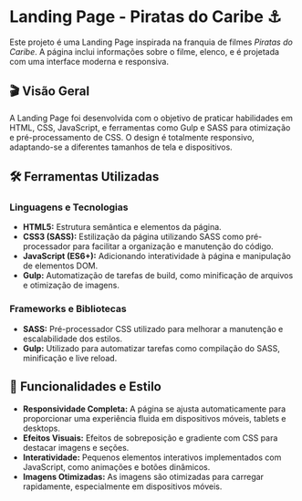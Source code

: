 # Landing Page - Piratas do Caribe ⚓

Este projeto é uma Landing Page inspirada na franquia de filmes *Piratas do Caribe*. A página inclui informações sobre o filme, elenco, e é projetada com uma interface moderna e responsiva.

## 🎬 Visão Geral

A Landing Page foi desenvolvida com o objetivo de praticar habilidades em HTML, CSS, JavaScript, e ferramentas como Gulp e SASS para otimização e pré-processamento de CSS. O design é totalmente responsivo, adaptando-se a diferentes tamanhos de tela e dispositivos.

## 🛠️ Ferramentas Utilizadas

### Linguagens e Tecnologias
- **HTML5:** Estrutura semântica e elementos da página.
- **CSS3 (SASS):** Estilização da página utilizando SASS como pré-processador para facilitar a organização e manutenção do código.
- **JavaScript (ES6+):** Adicionando interatividade à página e manipulação de elementos DOM.
- **Gulp:** Automatização de tarefas de build, como minificação de arquivos e otimização de imagens.
  
### Frameworks e Bibliotecas
- **SASS:** Pré-processador CSS utilizado para melhorar a manutenção e escalabilidade dos estilos.
- **Gulp:** Utilizado para automatizar tarefas como compilação do SASS, minificação e live reload.


## 🎨 Funcionalidades e Estilo

- **Responsividade Completa:** A página se ajusta automaticamente para proporcionar uma experiência fluida em dispositivos móveis, tablets e desktops.
- **Efeitos Visuais:** Efeitos de sobreposição e gradiente com CSS para destacar imagens e seções.
- **Interatividade:** Pequenos elementos interativos implementados com JavaScript, como animações e botões dinâmicos.
- **Imagens Otimizadas:** As imagens são otimizadas para carregar rapidamente, especialmente em dispositivos móveis.



